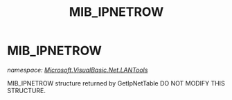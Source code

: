 ﻿---
title: MIB_IPNETROW
---

# MIB_IPNETROW
_namespace: [Microsoft.VisualBasic.Net.LANTools](N-Microsoft.VisualBasic.Net.LANTools.html)_

MIB_IPNETROW structure returned by GetIpNetTable
 DO NOT MODIFY THIS STRUCTURE.




